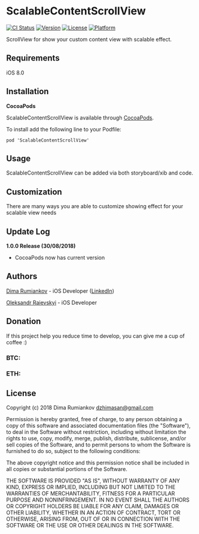 # ScalableContentScrollView

[![CI Status](http://img.shields.io/travis/superpeteblaze/ScalableContentScrollView.svg?style=flat)](https://travis-ci.org/superpeteblaze/ScalableContentScrollView)
[![Version](https://img.shields.io/cocoapods/v/ScalableContentScrollView.svg?style=flat)](https://cocoapods.org/pods/ScalableContentScrollView)
[![License](https://img.shields.io/cocoapods/l/ScalableContentScrollView.svg?style=flat)](https://cocoapods.org/pods/ScalableContentScrollView)
[![Platform](https://img.shields.io/cocoapods/p/ScalableContentScrollView.svg?style=flat)](https://cocoapods.org/pods/ScalableContentScrollView)

ScrollView for show your custom content view with scalable effect.

## Requirements

iOS 8.0

## Installation

**CocoaPods**

ScalableContentScrollView is available through [CocoaPods](http://cocoapods.org).  

To install add the following line to your Podfile:

    pod 'ScalableContentScrollView'

## Usage

ScalableContentScrollView can be added via both storyboard/xib and code.

## Customization

There are many ways you are able to customize showing effect for your scalable view needs

## Update Log

**1.0.0 Release (30/08/2018)**
* CocoaPods now has current version

## Authors

[Dima Rumiankov](https://github.com/DimaIgorevich) - iOS Developer ([LinkedIn](https://www.linkedin.com/in/dima-rumiankov-5902a7140/))

[Oleksandr Raievskyi](https://github.com/sanyaraya) - iOS Developer

## Donation
If this project help you reduce time to develop, you can give me a cup of coffee :) 

### BTC:

### ETH:

## License

Copyright (c) 2018 Dima Rumiankov dzhimasan@gmail.com

Permission is hereby granted, free of charge, to any person obtaining a copy
of this software and associated documentation files (the "Software"), to deal
in the Software without restriction, including without limitation the rights
to use, copy, modify, merge, publish, distribute, sublicense, and/or sell
copies of the Software, and to permit persons to whom the Software is
furnished to do so, subject to the following conditions:

The above copyright notice and this permission notice shall be included in all
copies or substantial portions of the Software.

THE SOFTWARE IS PROVIDED "AS IS", WITHOUT WARRANTY OF ANY KIND, EXPRESS OR
IMPLIED, INCLUDING BUT NOT LIMITED TO THE WARRANTIES OF MERCHANTABILITY,
FITNESS FOR A PARTICULAR PURPOSE AND NONINFRINGEMENT. IN NO EVENT SHALL THE
AUTHORS OR COPYRIGHT HOLDERS BE LIABLE FOR ANY CLAIM, DAMAGES OR OTHER
LIABILITY, WHETHER IN AN ACTION OF CONTRACT, TORT OR OTHERWISE, ARISING FROM,
OUT OF OR IN CONNECTION WITH THE SOFTWARE OR THE USE OR OTHER DEALINGS IN THE
SOFTWARE.
